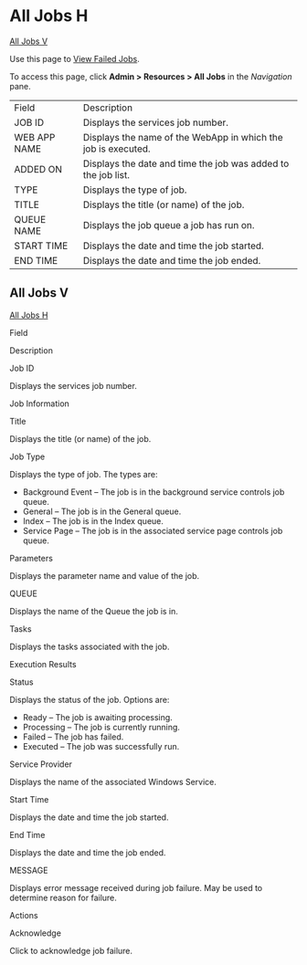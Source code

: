 # <span id="All_Jobs_H"></span>All Jobs H

[All Jobs V](#All_Jobs_V)

<div class="use">

Use this page to [View Failed Jobs](../Use_Cases/View_Failed_Jobs.htm).

</div>

To access this page, click **Admin \> Resources \> All Jobs** in the
*Navigation*
pane.

|              |                                                               |
| ------------ | ------------------------------------------------------------- |
| Field        | Description                                                   |
| JOB ID       | Displays the services job number.                             |
| WEB APP NAME | Displays the name of the WebApp in which the job is executed. |
| ADDED ON     | Displays the date and time the job was added to the job list. |
| TYPE         | Displays the type of job.                                     |
| TITLE        | Displays the title (or name) of the job.                      |
| QUEUE NAME   | Displays the job queue a job has run on.                      |
| START TIME   | Displays the date and time the job started.                   |
| END TIME     | Displays the date and time the job ended.                     |

## <span id="All_Jobs_V"></span>All Jobs V

[All Jobs H](#All_Jobs_H)

Field

Description

Job ID

Displays the services job number.

Job Information

Title

Displays the title (or name) of the job.

Job Type

Displays the type of job. The types are:

  - Background Event – The job is in the background service controls job
    queue.
  - General – The job is in the General queue.
  - Index – The job is in the Index queue.
  - Service Page – The job is in the associated service page controls
    job queue.

Parameters

Displays the parameter name and value of the job.

QUEUE

Displays the name of the Queue the job is in.

Tasks

Displays the tasks associated with the job.

Execution Results

Status

Displays the status of the job. Options are:

  - Ready – The job is awaiting processing.
  - Processing – The job is currently running.
  - Failed – The job has failed.
  - Executed – The job was successfully run.

Service Provider

Displays the name of the associated Windows Service.

Start Time

Displays the date and time the job started.

End Time

Displays the date and time the job ended.

MESSAGE

Displays error message received during job failure. May be used to
determine reason for failure.

Actions

Acknowledge

Click to acknowledge job failure.
